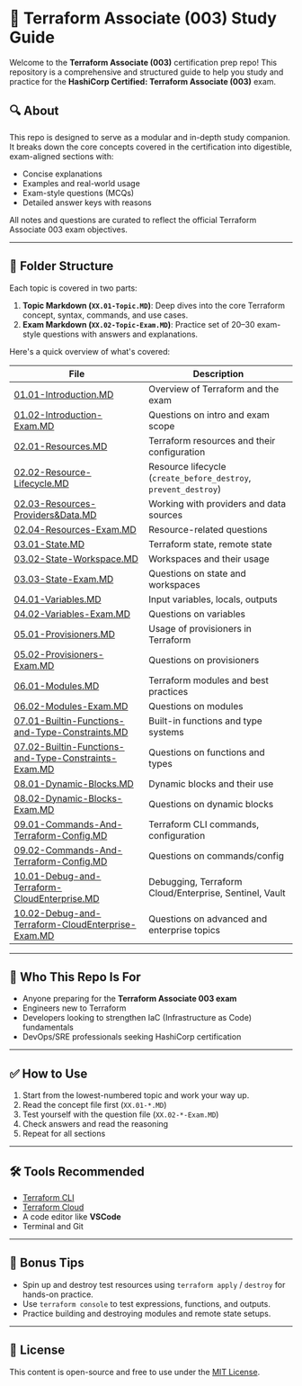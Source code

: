 # 📘 Terraform Associate (003) Study Guide

Welcome to the **Terraform Associate (003)** certification prep repo! This repository is a comprehensive and structured guide to help you study and practice for the **HashiCorp Certified: Terraform Associate (003)** exam.

## 🔍 About

This repo is designed to serve as a modular and in-depth study companion. It breaks down the core concepts covered in the certification into digestible, exam-aligned sections with:

- Concise explanations
- Examples and real-world usage
- Exam-style questions (MCQs)
- Detailed answer keys with reasons

All notes and questions are curated to reflect the official Terraform Associate 003 exam objectives.

---

## 📂 Folder Structure

Each topic is covered in two parts:

1. **Topic Markdown (`XX.01-Topic.MD`)**: Deep dives into the core Terraform concept, syntax, commands, and use cases.
2. **Exam Markdown (`XX.02-Topic-Exam.MD`)**: Practice set of 20–30 exam-style questions with answers and explanations.

Here's a quick overview of what's covered:

| File | Description |
|------|-------------|
| [01.01-Introduction.MD](01.01-Introduction.MD) | Overview of Terraform and the exam |
| [01.02-Introduction-Exam.MD](01.02-Introduction-Exam.MD) | Questions on intro and exam scope |
| [02.01-Resources.MD](02.01-Resources.MD) | Terraform resources and their configuration |
| [02.02-Resource-Lifecycle.MD](02.02-Resource-Lifecycle.MD) | Resource lifecycle (`create_before_destroy`, `prevent_destroy`) |
| [02.03-Resources-Providers&Data.MD](02.03-Resources-Providers&Data.MD) | Working with providers and data sources |
| [02.04-Resources-Exam.MD](02.04-Resources-Exam.MD) | Resource-related questions |
| [03.01-State.MD](03.01-State.MD) | Terraform state, remote state |
| [03.02-State-Workspace.MD](03.02-State-Workspace.MD) | Workspaces and their usage |
| [03.03-State-Exam.MD](03.03-State-Exam.MD) | Questions on state and workspaces |
| [04.01-Variables.MD](04.01-Variables.MD) | Input variables, locals, outputs |
| [04.02-Variables-Exam.MD](04.02-Variables-Exam.MD) | Questions on variables |
| [05.01-Provisioners.MD](05.01-Provisioners.MD) | Usage of provisioners in Terraform |
| [05.02-Provisioners-Exam.MD](05.02-Provisioners-Exam.MD) | Questions on provisioners |
| [06.01-Modules.MD](06.01-Modules.MD) | Terraform modules and best practices |
| [06.02-Modules-Exam.MD](06.02-Modules-Exam.MD) | Questions on modules |
| [07.01-Builtin-Functions-and-Type-Constraints.MD](07.01-Builtin-Functions-and-Type-Constraints.MD) | Built-in functions and type systems |
| [07.02-Builtin-Functions-and-Type-Constraints-Exam.MD](07.02-Builtin-Functions-and-Type-Constraints-Exam.MD) | Questions on functions and types |
| [08.01-Dynamic-Blocks.MD](08.01-Dynamic-Blocks.MD) | Dynamic blocks and their use |
| [08.02-Dynamic-Blocks-Exam.MD](08.02-Dynamic-Blocks-Exam.MD) | Questions on dynamic blocks |
| [09.01-Commands-And-Terraform-Config.MD](09.01-Commands-And-Terraform-Config.MD) | Terraform CLI commands, configuration |
| [09.02-Commands-And-Terraform-Config.MD](09.02-Commands-And-Terraform-Config.MD) | Questions on commands/config |
| [10.01-Debug-and-Terraform-CloudEnterprise.MD](10.01-Debug-and-Terraform-CloudEnterprise.MD) | Debugging, Terraform Cloud/Enterprise, Sentinel, Vault |
| [10.02-Debug-and-Terraform-CloudEnterprise-Exam.MD](10.02-Debug-and-Terraform-CloudEnterprise-Exam.MD) | Questions on advanced and enterprise topics |

---

## 🎯 Who This Repo Is For

- Anyone preparing for the **Terraform Associate 003 exam**
- Engineers new to Terraform
- Developers looking to strengthen IaC (Infrastructure as Code) fundamentals
- DevOps/SRE professionals seeking HashiCorp certification

---

## ✅ How to Use

1. Start from the lowest-numbered topic and work your way up.
2. Read the concept file first (`XX.01-*.MD`)
3. Test yourself with the question file (`XX.02-*-Exam.MD`)
4. Check answers and read the reasoning
5. Repeat for all sections

---

## 🛠️ Tools Recommended

- [Terraform CLI](https://developer.hashicorp.com/terraform/downloads)
- [Terraform Cloud](https://app.terraform.io/)
- A code editor like **VSCode**
- Terminal and Git

---

## 🧠 Bonus Tips

- Spin up and destroy test resources using `terraform apply` / `destroy` for hands-on practice.
- Use `terraform console` to test expressions, functions, and outputs.
- Practice building and destroying modules and remote state setups.

---

## 📜 License

This content is open-source and free to use under the [MIT License](LICENSE).
